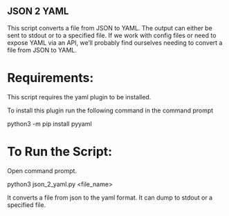 ## JSON 2 YAML

This script converts a file from JSON to YAML. The output can either be sent to stdout or to a specified file. If we work with config files or need to expose YAML via an API, we’ll probably find ourselves needing to convert a file from JSON to YAML.

# Requirements:

This script requires the yaml plugin to be installed.

To install this plugin run the following command in the command prompt 

python3 -m pip install pyyaml

# To Run the Script:

Open command prompt.

python3 json_2_yaml.py <file_name>

It converts a file from json to the yaml format. It can dump to stdout or a specified file.